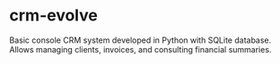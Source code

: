 # crm-evolve
Basic console CRM system developed in Python with SQLite database. Allows managing clients, invoices, and consulting financial summaries.
